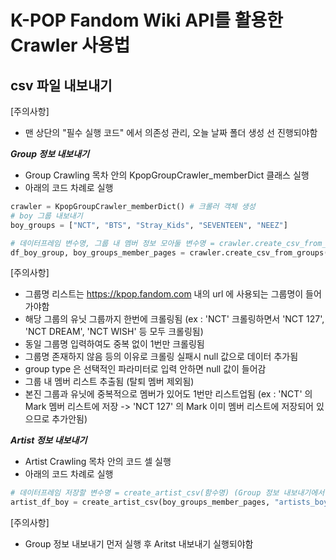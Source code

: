# K-POP Fandom Wiki API를 활용한 Crawler 사용법

## csv 파일 내보내기
[주의사항]
- 맨 상단의 "필수 실행 코드" 에서 의존성 관리, 오늘 날짜 폴더 생성 선 진행되야함
  
**_Group 정보 내보내기_**
- Group Crawling 목차 안의 KpopGroupCrawler_memberDict 클래스 실행
- 아래의 코드 차례로 실행
```python
crawler = KpopGroupCrawler_memberDict() # 크롤러 객체 생성
# boy 그룹 내보내기
boy_groups = ["NCT", "BTS", "Stray_Kids", "SEVENTEEN", "NEEZ"]

# 데이터프레임 변수명, 그룹 내 멤버 정보 모아둘 변수명 = crawler.create_csv_from_groups(그룹 리스트, "저장될 파일명", "group type 에 들어갈 값")
df_boy_group, boy_groups_member_pages = crawler.create_csv_from_groups(boy_groups, "groups_info_boy.csv", "Boy Group")
```
[주의사항]
- 그룹명 리스트는 https://kpop.fandom.com 내의 url 에 사용되는 그룹명이 들어가야함
- 해당 그룹의 유닛 그룹까지 한번에 크롤링됨 (ex : 'NCT' 크롤링하면서 'NCT 127', 'NCT DREAM', 'NCT WISH' 등 모두 크롤링됨)
- 동일 그룹명 입력하여도 중복 없이 1번만 크롤링됨
- 그룹명 존재하지 않음 등의 이유로 크롤링 실패시 null 값으로 데이터 추가됨
- group type 은 선택적인 파라미터로 입력 안하면 null 값이 들어감
- 그룹 내 멤버 리스트 추출됨 (탈퇴 멤버 제외됨)
- 본진 그룹과 유닛에 중복적으로 멤버가 있어도 1번만 리스트업됨 (ex : 'NCT' 의 Mark 멤버 리스트에 저장 -> 'NCT 127' 의 Mark 이미 멤버 리스트에 저장되어 있으므로 추가안됨)

**_Artist 정보 내보내기_**
- Artist Crawling 목차 안의 코드 셀 실행
- 아래의 코드 차례로 실행
```python
# 데이터프레임 저장할 변수명 = create_artist_csv(함수명) (Group 정보 내보내기에서 저장한 멤버 정보가 담긴 변수, "저장될 파일명")
artist_df_boy = create_artist_csv(boy_groups_member_pages, "artists_boy_group.csv")
```
[주의사항]
- Group 정보 내보내기 먼저 실행 후 Aritst 내보내기 실행되야함
